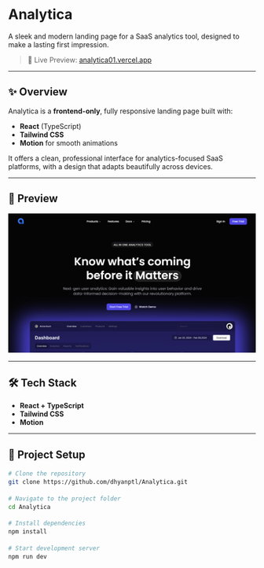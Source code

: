 # Analytica

A sleek and modern landing page for a SaaS analytics tool, designed to make a lasting first impression.

> 🚀 Live Preview: [analytica01.vercel.app](https://analytica01.vercel.app/)

---

## ✨ Overview

Analytica is a **frontend-only**, fully responsive landing page built with:

- **React** (TypeScript)
- **Tailwind CSS**
- **Motion** for smooth animations

It offers a clean, professional interface for analytics-focused SaaS platforms, with a design that adapts beautifully across devices.

---

## 📸 Preview

![Analytica Screenshot](./hero-screenshot.png)  
<!-- Replace with actual screenshot filename or upload to the repo -->

---

## 🛠 Tech Stack

- **React + TypeScript**
- **Tailwind CSS**
- **Motion**

---

## 📁 Project Setup

```bash
# Clone the repository
git clone https://github.com/dhyanptl/Analytica.git

# Navigate to the project folder
cd Analytica

# Install dependencies
npm install

# Start development server
npm run dev


